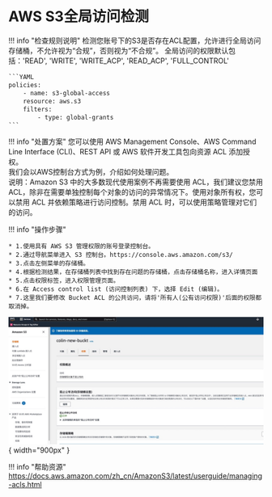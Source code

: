 # AWS S3全局访问检测

!!! info "检查规则说明"
    检测您账号下的S3是否存在ACL配置，允许进行全局访问存储桶，不允许视为“合规”，否则视为“不合规”。
    全局访问的权限默认包括：'READ', 'WRITE', 'WRITE_ACP', 'READ_ACP', 'FULL_CONTROL'

    ```YAML
    policies:
        - name: s3-global-access
        resource: aws.s3
        filters:
            - type: global-grants
    ```

!!! info "处置方案" 
    您可以使用 AWS Management Console、AWS Command Line Interface (CLI)、REST API 或 AWS 软件开发工具包向资源 ACL 添加授权。    
    我们会以AWS控制台方式为例，介绍如何处理问题。   
    说明：Amazon S3 中的大多数现代使用案例不再需要使用 ACL，我们建议您禁用 ACL，除非在需要单独控制每个对象的访问的异常情况下。使用对象所有权，您可以禁用 ACL 并依赖策略进行访问控制。禁用 ACL 时，可以使用策略管理对它们的访问。
    



!!! info "操作步骤"

    * 1.使用具有 AWS S3 管理权限的账号登录控制台。
    * 2.通过导航菜单进入 S3 控制台。https://console.aws.amazon.com/s3/
    * 3.点击左侧菜单的存储桶。
    * 4.根据检测结果，在存储桶列表中找到存在问题的存储桶，点击存储桶名称，进入详情页面
    * 5.点击权限标签，进入权限管理页面。
    * 6.在 Access control list (访问控制列表) 下，选择 Edit (编辑)。
    * 7.这里我们要修改 Bucket ACL 的公共访问，请将'所有人(公有访问权限)'后面的权限都取消掉。

![处置方案](../../img/suggest/aws/s3bucketacl.jpg){ width="900px" }


!!! info "帮助资源"
    https://docs.aws.amazon.com/zh_cn/AmazonS3/latest/userguide/managing-acls.html

